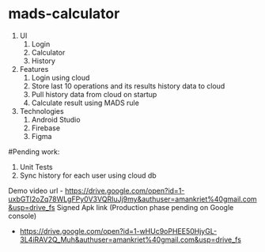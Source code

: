 # mads-calculator

1. UI
    1. Login
    2. Calculator
    3. History
2. Features
    1. Login using cloud
    2. Store last 10 operations and its results history data to cloud
    3. Pull history data from cloud on startup
    4. Calculate result using MADS rule
3. Technologies
    1. Android Studio
    2. Firebase
    3. Figma

#Pending work:
1. Unit Tests
2. Sync history for each user using cloud db

Demo video url - https://drive.google.com/open?id=1-uxbGTl2oZq78WLgFPy0V3VQRIuJj9my&authuser=amankriet%40gmail.com&usp=drive_fs
Signed Apk link (Production phase pending on Google console) 
  - https://drive.google.com/open?id=1-wHUc9oPHEE50HjyGL-3L4iRAV2Q_Muh&authuser=amankriet%40gmail.com&usp=drive_fs
